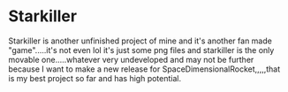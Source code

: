 # Starkiller
Starkiller is another unfinished project of mine and it's another fan made "game".....it's not even lol it's just some png files and starkiller is the only movable one.....whatever very undeveloped and may not be further because I want to make a new release for SpaceDimensionalRocket,,,,,that is my best project so far and has high potential.
